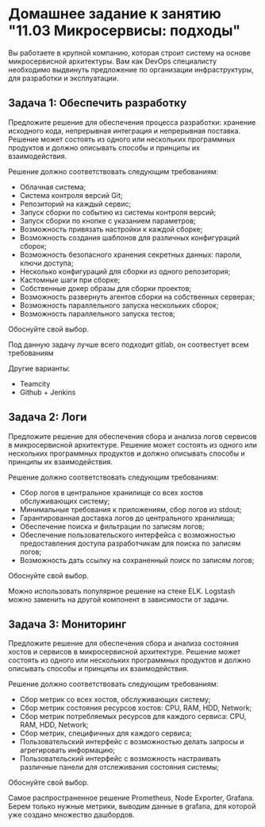 # Домашнее задание к занятию "11.03 Микросервисы: подходы"
Вы работаете в крупной компанию, которая строит систему на основе микросервисной архитектуры. Вам как DevOps специалисту необходимо выдвинуть предложение по организации инфраструктуры, для разработки и эксплуатации.

## Задача 1: Обеспечить разработку
Предложите решение для обеспечения процесса разработки: хранение исходного кода, непрерывная интеграция и непрерывная поставка. Решение может состоять из одного или нескольких программных продуктов и должно описывать способы и принципы их взаимодействия.

Решение должно соответствовать следующим требованиям:

* Облачная система;
* Система контроля версий Git;
* Репозиторий на каждый сервис;
* Запуск сборки по событию из системы контроля версий;
* Запуск сборки по кнопке с указанием параметров;
* Возможность привязать настройки к каждой сборке;
* Возможность создания шаблонов для различных конфигураций сборок;
* Возможность безопасного хранения секретных данных: пароли, ключи доступа;
* Несколько конфигураций для сборки из одного репозитория;
* Кастомные шаги при сборке;
* Собственные докер образы для сборки проектов;
* Возможность развернуть агентов сборки на собственных серверах;
* Возможность параллельного запуска нескольких сборок;
* Возможность параллельного запуска тестов;

Обоснуйте свой выбор.

Под данную задачу лучше всего подходит gitlab, он соотвестует всем требованиям

Другие варианты:
* Teamcity
* Github + Jenkins


## Задача 2: Логи
Предложите решение для обеспечения сбора и анализа логов сервисов в микросервисной архитектуре. Решение может состоять из одного или нескольких программных продуктов и должно описывать способы и принципы их взаимодействия.

Решение должно соответствовать следующим требованиям:

* Сбор логов в центральное хранилище со всех хостов обслуживающих систему;
* Минимальные требования к приложениям, сбор логов из stdout;
* Гарантированная доставка логов до центрального хранилища;
* Обеспечение поиска и фильтрации по записям логов;
* Обеспечение пользовательского интерфейса с возможностью предоставления доступа разработчикам для поиска по записям логов;
* Возможность дать ссылку на сохраненный поиск по записям логов;

Обоснуйте свой выбор.

Можно использовать популярное решение на стеке ELK.
Logstash можно заменить на другой компонент в зависимости от задачи.

## Задача 3: Мониторинг
Предложите решение для обеспечения сбора и анализа состояния хостов и сервисов в микросервисной архитектуре. Решение может состоять из одного или нескольких программных продуктов и должно описывать способы и принципы их взаимодействия.

Решение должно соответствовать следующим требованиям:

* Сбор метрик со всех хостов, обслуживающих систему;
* Сбор метрик состояния ресурсов хостов: CPU, RAM, HDD, Network;
* Сбор метрик потребляемых ресурсов для каждого сервиса: CPU, RAM, HDD, Network;
* Сбор метрик, специфичных для каждого сервиса;
* Пользовательский интерфейс с возможностью делать запросы и агрегировать информацию;
* Пользовательский интерфейс с возможность настраивать различные панели для отслеживания состояния системы;

Обоснуйте свой выбор.

Самое распространенное решение Prometheus, Node Exporter, Grafana.
Берем только нужные метрики, выводим данные в grafana, для которой уже создано множество дашбордов.